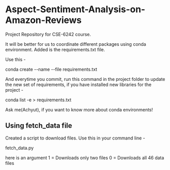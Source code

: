 # Aspect-Sentiment-Analysis-on-Amazon-Reviews

Project Repository for CSE-6242 course.


It will be better for us to coordinate different packages using conda environment. Added is the requirements.txt file.

Use this -

conda create --name <env> --file requirements.txt


And everytime you commit, run this command in the project folder to update the new set of requirements, if you have installed new libraries for the project -

conda list -e > requirements.txt


Ask me(Achyut), if you want to know more about conda environments!


## Using fetch_data file

Created a script to download files. Use this in your command line -

fetch_data.py <local>

here <local> is an argument
1 = Downloads only two files
0 = Downloads all 46 data files
